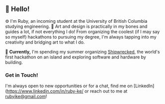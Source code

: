 ## 👋 Hello!

⚙️ I'm Ruby, an incoming student at the University of British Columbia studying engineering. 
🎨 Art and design is practically in my bones and guides a lot, if not everything I do! From organizing the coolest (if I may say so myself) hackathons to pursuing my degree, I'm always tapping into my creativity and bridging art to what I do. 

🌱 **Currently,** I'm spending my summer organizing [Shipwrecked](https://shipwrecked.hackclub.com/), the world's first hackathon on an island and exploring software and hardware by building.

### Get in Touch!
I'm always open to new opportunities or for a chat, find me on [LinkedIn](https://www.linkedin.com/in/ruby-ke/ or reach out to me at rubyjke@gmail.com!
<!--
**rubyjke/rubyjke** is a ✨ _special_ ✨ repository because its `README.md` (this file) appears on your GitHub profile.

Here are some ideas to get you started:

- 🔭 I’m currently working on ...
- 🌱 I’m currently learning ...
- 👯 I’m looking to collaborate on ...
- 🤔 I’m looking for help with ...
- 💬 Ask me about ...
- 📫 How to reach me: ...
- 😄 Pronouns: ...
- ⚡ Fun fact: ...
-->
